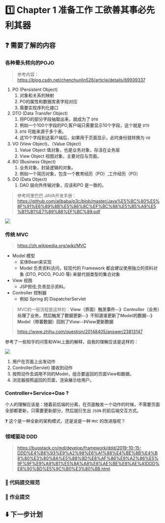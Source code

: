 # :one: Chapter 1 准备工作 工欲善其事必先利其器



## :question: 需要了解的内容



### 各种晕头转向的POJO

> 参考内容：https://blog.csdn.net/chenchunlin526/article/details/69939337



1. PO (Persistent Object)
   1. 对象和关系的映射
   2. PO的属性和数据库表字段对应
   3. 需要实现序列化接口
2. DTO (Data Transfer Object)
   1. 将PO的部分字段抽取出来，就成为了 `DTO`
   2. 例如一个100个字段的PO,客户端只需要显示10个字段，这个就是 `DTO`
   3. `DTO` 可能来源于多个表。
   4. 这10个字段到达客户端后，如果用于页面显示，此时身份就转换为 `VO`
3. VO (View Object)、（Value Object）
   1. Value Object 值对象，也是业务对象，存活在业务层
   2. View Object 视图对象，主要对应与页面。
4. BO (Business Object)
   1. 业务对象，封装逻辑的对象。
   2. 例如一个简历对象，包含一个教育经历（PO）,工作经历（PO）
5. DO (Data Object)
   1. DAO 层向外传输对象，应该和PO 是一致的。

> 参考阿里巴巴 JAVA开发手册：https://github.com/alibaba/p3c/blob/master/Java%E5%BC%80%E5%8F%91%E6%89%8B%E5%86%8C%EF%BC%88%E5%B5%A9%E5%B1%B1%E7%89%88%EF%BC%89.pdf

![](https://file.chaobei.xyz/202201071204196.png_imagess)





### 传统 MVC

> https://zh.wikipedia.org/wiki/MVC



- Model 模型
  - 实体Bean来实现
  - Model 负责资料访问，较现代的 Framework 都会建议使用独立的资料对象 (DTO, POCO, POJO 等) 来替代弱类型的集合对象
- View 视图
  - JSP担任,负责显示资料。
- Controller 控制器
  - 例如 Spring 的 DispatcherServlet



> MVC的一般流程是这样的：**View（界面）触发事件--》Controller（业务）处理了业务，然后触发了数据更新--》不知道谁更新了Model的数据--》Model（带着数据）回到了View--》View更新数据**
>
> https://www.zhihu.com/question/20148405/answer/23813147



参考了一些知乎的问答和Wiki上面的解释，自我的理解应该是这样的：

![](https://file.chaobei.xyz/202201071022603.png_imagess)

1. 用户在页面上出发动作
2. Controller(Servlet) 接收到动作
3. 按照动作去调用不同的Model，组合要返回的页面View和数据。
4. 浏览器按照返回的页面，渲染展示给用户。



### Controller+Service+Dao ?

个人的理解应该是：随着前后端的分离，在页面触发一个动作的时候，不需要页面全部都更新，只需要更新部分，然后就衍生出 `JSON` 的前后端交互方式。



:question: 这个是一种全新的架构模式，还是说是一种 `MVC` 的改进版呢？



### 领域驱动 DDD

> https://bugstack.cn/md/develop/framework/ddd/2019-10-15-DDD%E4%B8%93%E9%A2%98%E6%A1%88%E4%BE%8B%E4%B8%80%E3%80%8A%E5%88%9D%E8%AF%86%E9%A2%86%E5%9F%9F%E9%A9%B1%E5%8A%A8%E8%AE%BE%E8%AE%A1DDD%E8%90%BD%E5%9C%B0%E3%80%8B.html









### :pushpin: 代码提交规范





### :book: 作业提交







## :arrow_down: 下一步计划

